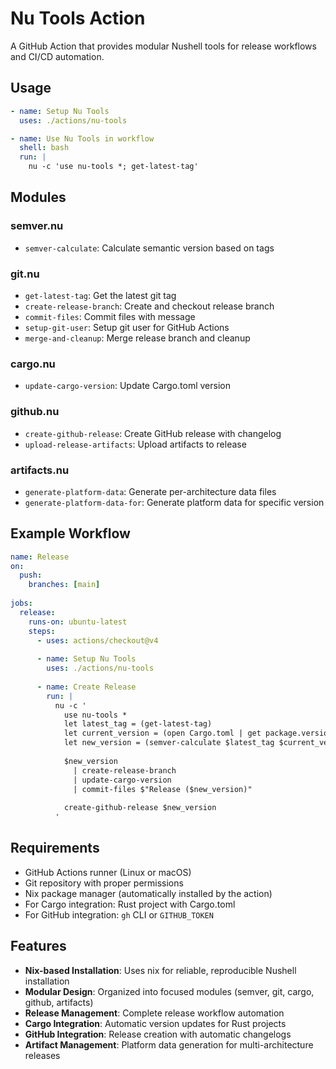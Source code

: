 # Nu Tools Action

A GitHub Action that provides modular Nushell tools for release workflows and CI/CD automation.

## Usage

```yaml
- name: Setup Nu Tools
  uses: ./actions/nu-tools

- name: Use Nu Tools in workflow
  shell: bash
  run: |
    nu -c 'use nu-tools *; get-latest-tag'
```

## Modules

### semver.nu
- `semver-calculate`: Calculate semantic version based on tags

### git.nu  
- `get-latest-tag`: Get the latest git tag
- `create-release-branch`: Create and checkout release branch
- `commit-files`: Commit files with message
- `setup-git-user`: Setup git user for GitHub Actions
- `merge-and-cleanup`: Merge release branch and cleanup

### cargo.nu
- `update-cargo-version`: Update Cargo.toml version

### github.nu
- `create-github-release`: Create GitHub release with changelog
- `upload-release-artifacts`: Upload artifacts to release

### artifacts.nu
- `generate-platform-data`: Generate per-architecture data files
- `generate-platform-data-for`: Generate platform data for specific version

## Example Workflow

```yaml
name: Release
on:
  push:
    branches: [main]
    
jobs:
  release:
    runs-on: ubuntu-latest
    steps:
      - uses: actions/checkout@v4
      
      - name: Setup Nu Tools
        uses: ./actions/nu-tools
        
      - name: Create Release
        run: |
          nu -c '
            use nu-tools *
            let latest_tag = (get-latest-tag)
            let current_version = (open Cargo.toml | get package.version)
            let new_version = (semver-calculate $latest_tag $current_version)
            
            $new_version 
              | create-release-branch 
              | update-cargo-version 
              | commit-files $"Release ($new_version)"
              
            create-github-release $new_version
          '
```

## Requirements

- GitHub Actions runner (Linux or macOS)
- Git repository with proper permissions
- Nix package manager (automatically installed by the action)
- For Cargo integration: Rust project with Cargo.toml
- For GitHub integration: `gh` CLI or `GITHUB_TOKEN`

## Features

- **Nix-based Installation**: Uses nix for reliable, reproducible Nushell installation
- **Modular Design**: Organized into focused modules (semver, git, cargo, github, artifacts)
- **Release Management**: Complete release workflow automation
- **Cargo Integration**: Automatic version updates for Rust projects
- **GitHub Integration**: Release creation with automatic changelogs
- **Artifact Management**: Platform data generation for multi-architecture releases